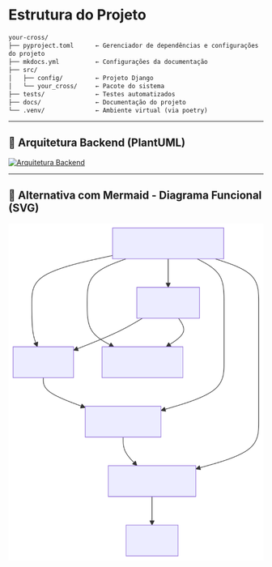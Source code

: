 # Estrutura do Projeto

```text
your-cross/
├── pyproject.toml      ← Gerenciador de dependências e configurações do projeto
├── mkdocs.yml          ← Configurações da documentação
├── src/
│   ├── config/         ← Projeto Django
│   └── your_cross/     ← Pacote do sistema
├── tests/              ← Testes automatizados
├── docs/               ← Documentação do projeto
└── .venv/              ← Ambiente virtual (via poetry)
```

---

## 🧩 Arquitetura Backend (PlantUML)

[![Arquitetura Backend](https://img.plantuml.biz/plantuml/svg/RP11QiD034NtSueX-zmWc9Js08MkIl52J6KpoLWoacPHIa_JHG-IYpMb7YS2UwVt_VqVFgg1M9rAq7Ec6GIcE4CwmuWlzb4m2YO36Wk6iF2uUnO-eN5yEbqJtiNF4A_FMs8QyjZ7mq7HBDEeNHU-xdeFSya9BZ-NRuwlNELHM7MjGwd4slyVi_20gYpOY0dcMpva0agOXHS0rP0i9qZGKBLSjFypMDNs-suTyjGlkgXDU-mTVE9bGblSgBLFUpEFlTfTVtFDdSiRovyu8htNgVm2)](https://editor.plantuml.com/uml/RP11QiD034NtSueX-zmWc9Js08MkIl52J6KpoLWoacPHIa_JHG-IYpMb7YS2UwVt_VqVFgg1M9rAq7Ec6GIcE4CwmuWlzb4m2YO36Wk6iF2uUnO-eN5yEbqJtiNF4A_FMs8QyjZ7mq7HBDEeNHU-xdeFSya9BZ-NRuwlNELHM7MjGwd4slyVi_20gYpOY0dcMpva0agOXHS0rP0i9qZGKBLSjFypMDNs-suTyjGlkgXDU-mTVE9bGblSgBLFUpEFlTfTVtFDdSiRovyu8htNgVm2)


---

## 🧠 Alternativa com Mermaid - Diagrama Funcional (SVG)

![Diagrama da arquitetura](diagramas/arquitetura_backend.svg)

